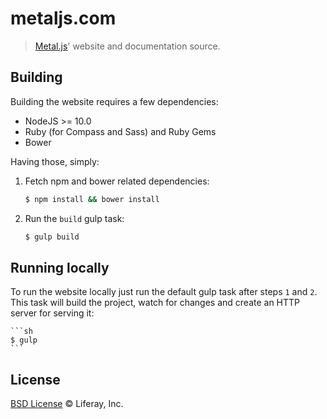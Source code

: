 # metaljs.com

> [Metal.js](https://github.com/metal/metal.js)' website and documentation source.


## Building

Building the website requires a few dependencies:

- NodeJS >= 10.0
- Ruby (for Compass and Sass) and Ruby Gems
- Bower

Having those, simply:

1. Fetch npm and bower related dependencies:

	```sh
	$ npm install && bower install
	```

2. Run the `build` gulp task:

	```sh
	$ gulp build 
	```


## Running locally

To run the website locally just run the default gulp task after steps `1` and `2`. This task will build the project, watch for changes and create an HTTP server for serving it:

	```sh
	$ gulp
	```


## License

[BSD License](https://github.com/metal/metal.js/blob/master/LICENSE.md) © Liferay, Inc.

